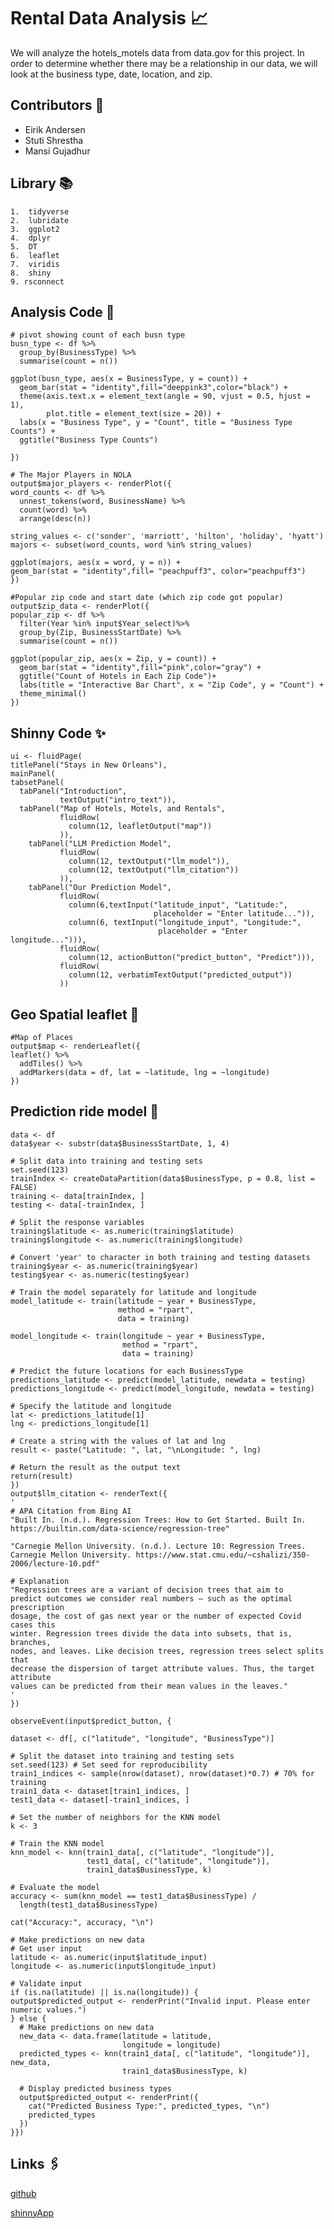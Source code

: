 
# Rental Data Analysis 📈

We will analyze the hotels_motels data from data.gov for this project. In order to determine whether there may be a relationship in our data, we will look at the business type, date, location, and zip.
 


## Contributors 📝

- Eirik Andersen
- Stuti Shrestha
- Mansi Gujadhur




## Library 📚
    1.  tidyverse
    2.  lubridate
    3.  ggplot2
    4.  dplyr
    5.  DT
    6.  leaflet
    7.  viridis
    8.  shiny
    9. rsconnect


## Analysis Code 🧐


    # pivot showing count of each busn type
    busn_type <- df %>%
      group_by(BusinessType) %>%
      summarise(count = n())
    
    ggplot(busn_type, aes(x = BusinessType, y = count)) +
      geom_bar(stat = "identity",fill="deeppink3",color="black") +
      theme(axis.text.x = element_text(angle = 90, vjust = 0.5, hjust = 1),
            plot.title = element_text(size = 20)) +
      labs(x = "Business Type", y = "Count", title = "Business Type Counts") +
      ggtitle("Business Type Counts")
    
    })

    # The Major Players in NOLA
    output$major_players <- renderPlot({
    word_counts <- df %>%
      unnest_tokens(word, BusinessName) %>%
      count(word) %>%
      arrange(desc(n))
    
    string_values <- c('sonder', 'marriott', 'hilton', 'holiday', 'hyatt')
    majors <- subset(word_counts, word %in% string_values)
    
    ggplot(majors, aes(x = word, y = n)) +
    geom_bar(stat = "identity",fill= "peachpuff3", color="peachpuff3")  
    })

    #Popular zip code and start date (which zip code got popular)
    output$zip_data <- renderPlot({
    popular_zip <- df %>%
      filter(Year %in% input$Year_select)%>%
      group_by(Zip, BusinessStartDate) %>%
      summarise(count = n())
    
    ggplot(popular_zip, aes(x = Zip, y = count)) +
      geom_bar(stat = "identity",fill="pink",color="gray") +
      ggtitle("Count of Hotels in Each Zip Code")+
      labs(title = "Interactive Bar Chart", x = "Zip Code", y = "Count") +
      theme_minimal()
    })
## Shinny Code ✨

    ui <- fluidPage(
    titlePanel("Stays in New Orleans"),
    mainPanel(
    tabsetPanel(
      tabPanel("Introduction",
               textOutput("intro_text")),
      tabPanel("Map of Hotels, Motels, and Rentals",
               fluidRow(
                 column(12, leafletOutput("map"))
               )),
        tabPanel("LLM Prediction Model",
               fluidRow(
                 column(12, textOutput("llm_model")),
                 column(12, textOutput("llm_citation"))
               )),
        tabPanel("Our Prediction Model",
               fluidRow(
                 column(6,textInput("latitude_input", "Latitude:",
                                    placeholder = "Enter latitude...")),
                 column(6, textInput("longitude_input", "Longitude:",
                                     placeholder = "Enter longitude..."))),
               fluidRow(
                 column(12, actionButton("predict_button", "Predict"))),
               fluidRow(
                 column(12, verbatimTextOutput("predicted_output"))
               ))

## Geo Spatial leaflet 📍
    #Map of Places
    output$map <- renderLeaflet({
    leaflet() %>%
      addTiles() %>%
      addMarkers(data = df, lat = ~latitude, lng = ~longitude)
    })
## Prediction ride model 🔮
    data <- df
    data$year <- substr(data$BusinessStartDate, 1, 4)
    
    # Split data into training and testing sets
    set.seed(123)
    trainIndex <- createDataPartition(data$BusinessType, p = 0.8, list = FALSE)
    training <- data[trainIndex, ]
    testing <- data[-trainIndex, ]
    
    # Split the response variables
    training$latitude <- as.numeric(training$latitude)
    training$longitude <- as.numeric(training$longitude)
    
    # Convert 'year' to character in both training and testing datasets
    training$year <- as.numeric(training$year)
    testing$year <- as.numeric(testing$year)
    
    # Train the model separately for latitude and longitude
    model_latitude <- train(latitude ~ year + BusinessType,
                            method = "rpart",
                            data = training)
    
    model_longitude <- train(longitude ~ year + BusinessType,
                             method = "rpart",
                             data = training)
    
    # Predict the future locations for each BusinessType
    predictions_latitude <- predict(model_latitude, newdata = testing)
    predictions_longitude <- predict(model_longitude, newdata = testing)
    
    # Specify the latitude and longitude
    lat <- predictions_latitude[1]
    lng <- predictions_longitude[1]
    
    # Create a string with the values of lat and lng
    result <- paste("Latitude: ", lat, "\nLongitude: ", lng)
    
    # Return the result as the output text
    return(result)
    })
    output$llm_citation <- renderText({
    '
    # APA Citation from Bing AI
    "Built In. (n.d.). Regression Trees: How to Get Started. Built In.
    https://builtin.com/data-science/regression-tree"
    
    "Carnegie Mellon University. (n.d.). Lecture 10: Regression Trees.
    Carnegie Mellon University. https://www.stat.cmu.edu/~cshalizi/350-2006/lecture-10.pdf"
    
    # Explanation
    "Regression trees are a variant of decision trees that aim to
    predict outcomes we consider real numbers — such as the optimal prescription
    dosage, the cost of gas next year or the number of expected Covid cases this
    winter. Regression trees divide the data into subsets, that is, branches,
    nodes, and leaves. Like decision trees, regression trees select splits that
    decrease the dispersion of target attribute values. Thus, the target attribute
    values can be predicted from their mean values in the leaves."
    '
    })
  
    observeEvent(input$predict_button, {
    
    dataset <- df[, c("latitude", "longitude", "BusinessType")]
    
    # Split the dataset into training and testing sets
    set.seed(123) # Set seed for reproducibility
    train1_indices <- sample(nrow(dataset), nrow(dataset)*0.7) # 70% for training
    train1_data <- dataset[train1_indices, ]
    test1_data <- dataset[-train1_indices, ]
    
    # Set the number of neighbors for the KNN model
    k <- 3
    
    # Train the KNN model
    knn_model <- knn(train1_data[, c("latitude", "longitude")],
                     test1_data[, c("latitude", "longitude")],
                     train1_data$BusinessType, k)
    
    # Evaluate the model
    accuracy <- sum(knn_model == test1_data$BusinessType) / 
      length(test1_data$BusinessType)
    
    cat("Accuracy:", accuracy, "\n")
    
    # Make predictions on new data
    # Get user input
    latitude <- as.numeric(input$latitude_input)
    longitude <- as.numeric(input$longitude_input)
    
    # Validate input
    if (is.na(latitude) || is.na(longitude)) {
    output$predicted_output <- renderPrint("Invalid input. Please enter numeric values.")
    } else {
      # Make predictions on new data
      new_data <- data.frame(latitude = latitude,
                             longitude = longitude)
      predicted_types <- knn(train1_data[, c("latitude", "longitude")], new_data,
                             train1_data$BusinessType, k)
      
      # Display predicted business types
      output$predicted_output <- renderPrint({
        cat("Predicted Business Type:", predicted_types, "\n")
        predicted_types
      })
    }})
## Links 🖇️

[github](https://github.com/ehando/final_project)

[shinnyApp](https://stutishrestha21.shinyapps.io/ShinnyUber/)


